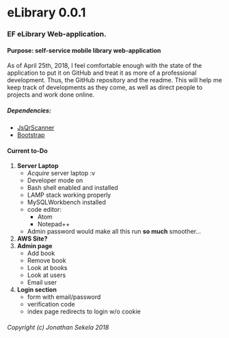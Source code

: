 # eLibrary 0.0.1
### EF eLibrary Web-application.
#### Purpose: self-service mobile library web-application
As of April 25th, 2018, I feel comfortable enough with the state of the application to put it on GitHub and treat it as more of a professional development. Thus, the GitHub repository and the readme. This will help me keep track of developments as they come, as well as direct people to projects and work done online.
##### Dependencies:
* [JsQrScanner](https://github.com/jbialobr/JsQRScanner "JavaScript QR Scanner for HTML5 Supporting Browsers")
* [Bootstrap](https://getbootstrap.com/ "Bootstrap: the most popular HTML, CSS, and JS library in the world")

#### Current to-Do
 1. __Server Laptop__
    * _Acquire_ server laptop :v
    * Developer mode on
    * Bash shell enabled and installed
    * LAMP stack working properly
    * MySQLWorkbench installed
    * code editor:
        * Atom
        * Notepad++
     * Admin password would make all this run **so much** smoother...
 3. __AWS Site?__
 4. __Admin page__
    * Add book
    * Remove book
    * Look at books
    * Look at users
    * Email user
4. __Login section__
    * form with email/password
    * verification code
    * index page redirects to login w/o cookie
###### _Copyright (c) Jonathan Sekela 2018_